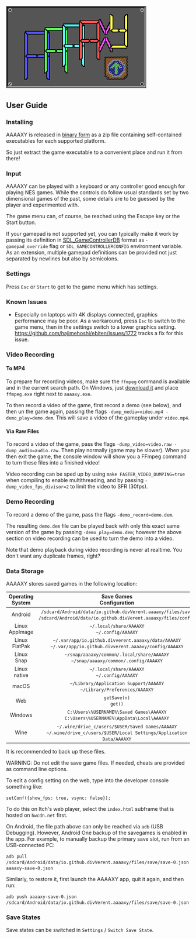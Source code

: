 ## ![AAAAXY](logo.png)

## User Guide

### Installing

AAAAXY is released in [binary
form](https://github.com/divVerent/aaaaxy/releases) as a zip file
containing self-contained executables for each supported platform.

So just extract the game executable to a convenient place and run it
from there!

### Input

AAAAXY can be played with a keyboard or any controller good enough for
playing NES games. While the controls do follow usual standards set by
two dimensional games of the past, some details are to be guessed by the
player and experimented with.

The game menu can, of course, be reached using the Escape key or the
Start button.

If your gamepad is not supported yet, you can typically make it work by
passing its definition in
[SDL_GameControllerDB](https://github.com/gabomdq/SDL_GameControllerDB/blob/master/gamecontrollerdb.txt)
format as `-gamepad_override` flag or `SDL_GAMECONTROLLERCONFIG`
environment variable. As an extension, multiple gamepad definitions can
be provided not just separated by newlines but also by semicolons.

### Settings

Press `Esc` or `Start` to get to the game menu which has settings.

### Known Issues

-   Especially on laptops with 4K displays connected, graphics
    performance may be poor. As a workaround, press `Esc` to switch to
    the game menu, then in the settings switch to a lower graphics
    setting. <https://github.com/hajimehoshi/ebiten/issues/1772> tracks
    a fix for this issue.

### Video Recording

#### To MP4

To prepare for recording videos, make sure the `ffmpeg` command is
available and in the current search path. On Windows, just [download
it](https://ffmpeg.org/download.html) and place `ffmpeg.exe` right next
to `aaaaxy.exe`.

To then record a video of the game, first record a demo (see below), and
then un the game again, passing the flags
`-dump_media=video.mp4 -demo_play=demo.dem`. This will save a video of
the gameplay under `video.mp4`.

#### Via Raw Files

To record a video of the game, pass the flags
`-dump_video=video.raw -dump_audio=audio.raw`. Then play normally (game
may be slower). When you then exit the game, the console window will
show you a FFmpeg command to turn these files into a finished video!

Video recording can be sped up by using `make FASTER_VIDEO_DUMPING=true`
when compiling to enable multithreading, and by passing
`-dump_video_fps_divisor=2` to limit the video to SFR (30fps).

### Demo Recording

To record a demo of the game, pass the flags `-demo_record=demo.dem`.

The resulting `demo.dem` file can be played back with only this exact
same version of the game by passing `-demo_play=demo.dem`; however the
above section on video recording can be used to turn the demo into a
video.

Note that demo playback during video recording is never at realtime. You
don't want any duplicate frames, right?

### Data Storage

AAAAXY stores saved games in the following location:

| Operating System |                                                  Save Games<br>Configuration                                                   |
|:----------------:|:------------------------------------------------------------------------------------------------------------------------------:|
|     Android      | `/sdcard/Android/data/io.github.divVerent.aaaaxy/files/save`<br>`/sdcard/Android/data/io.github.divVerent.aaaaxy/files/config` |
|  Linux AppImage  |                                         `~/.local/share/AAAAXY`<br>`~/.config/AAAAXY`                                          |
|  Linux FlatPak   |          `~/.var/app/io.github.divverent.aaaaxy/data/AAAAXY`<br>`~/.var/app/io.github.divverent.aaaaxy/config/AAAAXY`          |
|    Linux Snap    |                      `~/snap/aaaaxy/common/.local/share/AAAAXY`<br>`~/snap/aaaaxy/common/.config/AAAAXY`                       |
|   Linux native   |                                         `~/.local/share/AAAAXY`<br>`~/.config/AAAAXY`                                          |
|      macOS       |                            `~/Library/Application Support/AAAAXY`<br>`~/Library/Preferences/AAAAXY`                            |
|       Web        |                                                    `getSave(n)`<br>`get()`                                                     |
|     Windows      |                     `C:\Users\%USERNAME%\Saved Games\AAAAXY`<br>`C:\Users\%USERNAME%\AppData\Local\AAAAXY`                     |
|       Wine       |    `~/.wine/drive_c/users/$USER/Saved Games/AAAAXY`<br>`~/.wine/drive_c/users/$USER/Local Settings/Application Data/AAAAXY`    |

It is recommended to back up these files.

WARNING: Do not edit the save game files. If needed, cheats are provided
as command line options.

To edit a config setting on the web, type into the developer console
something like:

    setConf({show_fps: true, vsync: false});

To do this on Itch's web player, select the `index.html` subframe that
is hosted on `hwcdn.net` first.

On Android, the file path above can only be reached via `adb` (USB
Debugging). However, Android One backup of the savegames is enabled in
the app. For example, to manually backup the primary save slot, run from
an USB-connected PC:

    adb pull /sdcard/Android/data/io.github.divVerent.aaaaxy/files/save/save-0.json aaaaxy-save-0.json

Similarly, to restore it, first launch the AAAAXY app, quit it again,
and then run:

    adb push aaaaxy-save-0.json /sdcard/Android/data/io.github.divVerent.aaaaxy/files/save/save-0.json

### Save States

Save states can be switched in `Settings` / `Switch Save State`.
